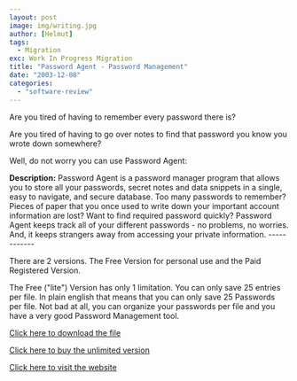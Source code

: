 ```yaml
---
layout: post
image: img/writing.jpg
author: [Helmut]
tags:
  - Migration
exc: Work In Progress Migration
title: "Password Agent - Password Management"
date: "2003-12-08"
categories: 
  - "software-review"
---
```


Are you tired of having to remember every password there is?

Are you tired of having to go over notes to find that password you know you wrote down somewhere?

Well, do not worry you can use Password Agent:

**Description:** Password Agent is a password manager program that allows you to store all your passwords, secret notes and data snippets in a single, easy to navigate, and secure database. Too many passwords to remember? Pieces of paper that you once used to write down your important account information are lost? Want to find required password quickly? Password Agent keeps track all of your different passwords - no problems, no worries. And, it keeps strangers away from accessing your private information. ------------

There are 2 versions. The Free Version for personal use and the Paid Registered Version.

The Free ("lite") Version has only 1 limitation. You can only save 25 entries per file. In plain english that means that you can only save 25 Passwords per file. Not bad at all, you can organize your passwords per file and you have a very good Password Management tool.

[Click here to download the file](http://www.moonsoftware.com/getfile.asp?pwagent)

[Click here to buy the unlimited version](http://www.digibuy.com/cgi-bin/order.html?moon)

[Click here to visit the website](http://www.moonsoftware.com/pwagent.asp)
